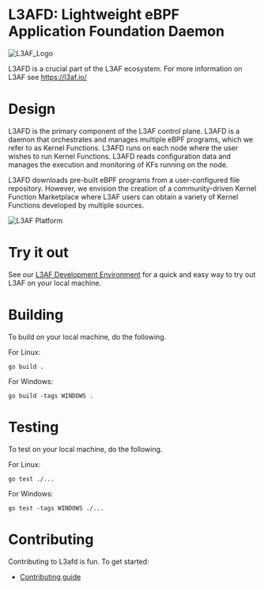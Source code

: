# L3AFD: Lightweight eBPF Application Foundation Daemon

![L3AF_Logo](https://github.com/l3af-project/l3af-arch/blob/main/images/logos/Color/L3AF_logo.svg)

L3AFD is a crucial part of the L3AF ecosystem. For more information on L3AF see
https://l3af.io/

# Design

L3AFD is the primary component of the L3AF control plane. L3AFD is a daemon
that orchestrates and manages multiple eBPF programs, which we refer to as
Kernel Functions. L3AFD runs on each node where the user wishes to run Kernel
Functions. L3AFD reads configuration data and manages the execution and
monitoring of KFs running on the node.

L3AFD downloads pre-built eBPF programs from a user-configured file repository.
However, we envision the creation of a community-driven Kernel Function
Marketplace where L3AF users can obtain a variety of Kernel Functions developed
by multiple sources.

![L3AF Platform](https://github.com/l3af-project/l3af-arch/blob/main/images/L3AF_platform.png)

# Try it out

See our [L3AF Development Environment](https://github.com/l3af-project/l3af-arch/tree/main/dev_environment)
for a quick and easy way to try out L3AF on your local machine.

# Building

To build on your local machine, do the following.

For Linux:
```
go build .
```

For Windows:
```
go build -tags WINDOWS .
```

# Testing

To test on your local machine, do the following.

For Linux:
```
go test ./...
```

For Windows:
```
go test -tags WINDOWS ./...
```
# Contributing

Contributing to L3afd is fun. To get started:
- [Contributing guide](https://github.com/l3af-project/l3af-arch/blob/main/CONTRIBUTING.md)